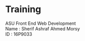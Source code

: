 # Training
ASU Front End Web Development <br>
Name : Sherif Ashraf Ahmed Morsy <br>
ID : 16P9033 <br>
